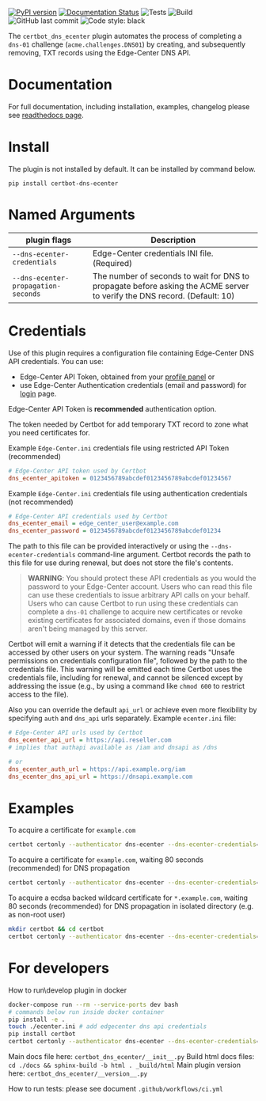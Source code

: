 [![PyPI version](https://badge.fury.io/py/certbot-dns-ecenter.svg)](https://badge.fury.io/py/certbot-dns-ecenter)
[![Documentation Status](https://readthedocs.org/projects/ec-dns-certbot-plugin/badge/?version=latest)](https://ec-dns-certbot-plugin.readthedocs.io/en/latest/)
![Tests](https://github.com/Edge-Center/ec-dns-certbot-plugin/actions/workflows/ci.yml/badge.svg)
![Build](https://github.com/Edge-Center/ec-dns-certbot-plugin/actions/workflows/build.yml/badge.svg)
![GitHub last commit](https://img.shields.io/github/last-commit/Edge-Center/ec-dns-certbot-plugin)
![Code style: black](https://img.shields.io/github/license/Edge-Center/ec-dns-certbot-plugin)

The `certbot_dns_ecenter` plugin automates the process of
completing a `dns-01` challenge (`acme.challenges.DNS01`) by
creating, and subsequently removing, TXT records using the Edge-Center DNS
API.

Documentation
===============
For full documentation, including installation, examples, changelog please see [readthedocs page](https://ec-dns-certbot-plugin.readthedocs.io/en/latest/).

Install
===============

The plugin is not installed by default. It can be installed by command
below.

``` {.bash}
pip install certbot-dns-ecenter
```

Named Arguments
===============

| plugin flags | Description |
| ----------- | ----------- |
| `--dns-ecenter-credentials` | Edge-Center credentials INI file. (Required) |
| `--dns-ecenter-propagation-seconds` | The number of seconds to wait for DNS to propagate before asking the ACME server to verify the DNS record. (Default: 10) |


Credentials
===========

Use of this plugin requires a configuration file containing Edge-Center DNS
API credentials. You can use:
* Edge-Center API Token, obtained from your [profile panel](https://accounts.edgecenter.ru/profile/api-tokens)
or
* use Edge-Center Authentication credentials (email and password) for [login](https://auth.edgecenter.ru/login/signin) page.

Edge-Center API Token is **recommended** authentication option.

The token needed by Certbot for add temporary TXT record to zone what
you need certificates for.

Example `Edge-Center.ini` credentials file using restricted API Token (recommended)
```ini
# Edge-Center API token used by Certbot
dns_ecenter_apitoken = 0123456789abcdef0123456789abcdef01234567
```
Example `Edge-Center.ini` credentials file using authentication credentials (not recommended)
```ini
# Edge-Center API credentials used by Certbot
dns_ecenter_email = edge_center_user@example.com
dns_ecenter_password = 0123456789abcdef0123456789abcdef01234
```

The path to this file can be provided interactively or using the
`--dns-ecenter-credentials` command-line argument. Certbot records the
path to this file for use during renewal, but does not store the file\'s
contents.

> **WARNING**:
You should protect these API credentials as you would the password to
your Edge-Center account. Users who can read this file can use these
credentials to issue arbitrary API calls on your behalf. Users who can
cause Certbot to run using these credentials can complete a `dns-01`
challenge to acquire new certificates or revoke existing certificates
for associated domains, even if those domains aren\'t being managed by
this server.

Certbot will emit a warning if it detects that the credentials file can
be accessed by other users on your system. The warning reads \"Unsafe
permissions on credentials configuration file\", followed by the path to
the credentials file. This warning will be emitted each time Certbot
uses the credentials file, including for renewal, and cannot be silenced
except by addressing the issue (e.g., by using a command like
`chmod 600` to restrict access to the file).

Also you can override the default `api_url` or achieve even more flexibility
by specifying `auth` and `dns_api` urls separately.
Example `ecenter.ini` file:
```ini
# Edge-Center API urls used by Certbot
dns_ecenter_api_url = https://api.reseller.com
# implies that authapi available as /iam and dnsapi as /dns

# or
dns_ecenter_auth_url = https://api.example.org/iam
dns_ecenter_dns_api_url = https://dnsapi.example.com
```

Examples
========

To acquire a certificate for ``example.com``
```bash
certbot certonly --authenticator dns-ecenter --dns-ecenter-credentials=./ecenter.ini -d 'example.com'
```

To acquire a certificate for ``example.com``, waiting 80 seconds (recommended) for DNS propagation
```bash
certbot certonly --authenticator dns-ecenter --dns-ecenter-credentials=./ecenter.ini --dns-ecenter-propagation-seconds=80 -d 'example.com'
```

To acquire a ecdsa backed wildcard certificate for ``*.example.com``, waiting 80 seconds (recommended) for DNS propagation in isolated directory (e.g. as non-root user)
```bash
mkdir certbot && cd certbot
certbot certonly --authenticator dns-ecenter --dns-ecenter-credentials=./ecenter.ini --dns-ecenter-propagation-seconds=80 -d '*.example.com' --key-type ecdsa --logs-dir=. --config-dir=. --work-dir=.
```

For developers
========

How to run\develop plugin in docker
```bash
docker-compose run --rm --service-ports dev bash
# commands below run inside docker container
pip install -e .
touch ./ecenter.ini # add edgecenter dns api credentials
pip install certbot
certbot certonly --authenticator dns-ecenter --dns-ecenter-credentials=./ecenter.ini -d 'example.com'
```

Main docs file here: `certbot_dns_ecenter/__init__.py`
Build html docs files: `cd ./docs && sphinx-build -b html . _build/html`
Main plugin version here: `certbot_dns_ecenter/__version__.py`

How to run tests:
please see document `.github/workflows/ci.yml`
